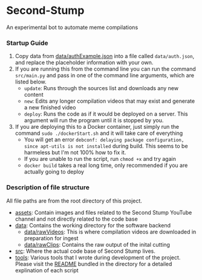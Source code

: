 # Second-Stump
An experimental bot to automate meme compilations


### Startup Guide
1. Copy data from [data/authExample.json](data/authExample.json) into a file called `data/auth.json`, and replace the placeholder information with your own. 
2. If you are running this from the command line you can run the command `src/main.py` and pass in one of the command line arguments, which are listed below.
    * `update`: Runs through the sources list and downloads any new content
    * `new`: Edits any longer compilation videos that may exist and generate a new finished video
    * `deploy`: Runs the code as if it would be deployed on a server. This argument will run the program until it is stopped by you. 
3. If you are deploying this to a Docker container, just simply run the command `sudo ./dockerStart.sh` and it will take care of everything
    * You will get an error `debconf: delaying package configuration, since apt-utils is not installed` during build. This seems to be harmeless but I'm not 100% how to fix it. 
    * If you are unable to run the script, run `chmod +x` and try again
    * `docker build` takes a real long time, only recommended if you are actually going to deploy

### Description of file structure
All file paths are from the root directory of this project.
* [assets](assets): Contain images and files related to the Second Stump YouTube channel and not directly related to the code base
* [data](data): Contains the working directory for the software backend
    * [data/rawVideos](data/rawVideos): This is where compilation videos are downloaded in preparation for ingest
    * [data/rawClips](data/rawClips): Contains the raw output of the inital cutting
* [src](src): Where the actual code base of Second Stump lives.
* [tools](tools): Various tools that I wrote during development of the project. Please visit the [README](tools/README.md) bundled in the directory for a detailed explination of each script